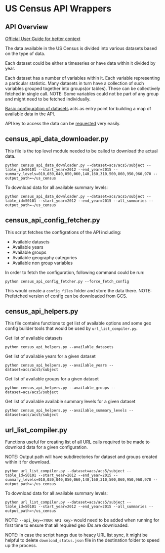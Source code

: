 # US Census API Wrappers

## API Overview

[Official User Guide for better context](https://www.census.gov/content/dam/Census/data/developers/api-user-guide/api-guide.pdf)

The data available in the US Census is divided into various datasets based on the type of data. 

Each dataset could be either a timeseries or have data within it divided by year. 

Each dataset has a number of variables within it. Each variable representing a particular statistic. Many datasets in turn have a collection of such variables grouped together into groups(or tables). These can be collectively fetched in single call. NOTE: Some variables could not be part of any group and might need to be fetched individually.

[Basic configuration of datasets](https://api.census.gov/data.json) acts as entry point for building a map of available data in the API.

API key to access the data can be [requested](https://api.census.gov/data/key_signup.html) very easily.

## census_api_data_downloader.py

This file is the top level module needed to be called to download the actual data.

```
python census_api_data_downloader.py --dataset=acs/acs5/subject --table_id=S0101 --start_year=2012 --end_year=2015 --summary_levels=010,030,040,050,060,140,160,310,500,860,950,960,970 --output_path=~/us_census
```

To download data for all available summary levels:
```
python census_api_data_downloader.py --dataset=acs/acs5/subject --table_id=S0101 --start_year=2012 --end_year=2015 --all_summaries --output_path=~/us_census
```

## census_api_config_fetcher.py

This script fetches the configrations of the API including:

- Available datasets
- Available years
- Available groups
- Available geography categories
- Available non group variables

In order to fetch the configuration, following command could be run:
```
python census_api_config_fetcher.py --force_fetch_config
```

This would create a `config_files` folder and store the data there. NOTE: Prefetched version of config can be downloaded from GCS.

## census_api_helpers.py

This file contains functions to get list of available options and some geo config builder tools that would be used by `url_list_compiler.py`.

Get list of available datasets
```
python census_api_helpers.py --available_datasets
```

Get list of available years for a given dataset
```
python census_api_helpers.py --available_years --dataset=acs/acs5/subject
```

Get list of available groups for a given dataset
```
python census_api_helpers.py --available_groups --dataset=acs/acs5/subject
```

Get list of available available summary levels for a given dataset
```
python census_api_helpers.py --available_summary_levels --dataset=acs/acs5/subject
```

## url_list_compiler.py

Functions useful for creating list of all URL calls required to be made to download data for a given configuration.

NOTE: Output path will have subdirectories for dataset and groups created within it for download. 

```
python url_list_compiler.py --dataset=acs/acs5/subject --table_id=S0101 --start_year=2012 --end_year=2015 --summary_levels=010,030,040,050,060,140,160,310,500,860,950,960,970 --output_path=~/us_census
```

To download data for all available summary levels:
```
python url_list_compiler.py --dataset=acs/acs5/subject --table_id=S0101 --start_year=2012 --end_year=2015 --all_summaries --output_path=~/us_census
```

NOTE: `--api_key=<YOUR API Key>` would need to be added when running for first time to ensure that all required geo IDs are downloaded.

NOTE: In case the script hangs due to heacy URL list sync, it might be helpful to delete `download_status.json` file in the destination folder to speed up the process.
